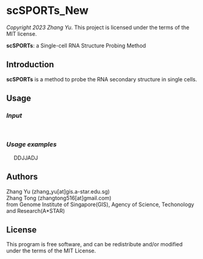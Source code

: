 # scSPORTs_New
*Copyright 2023 Zhang Yu*. This project is licensed under the terms of the MIT license.

__scSPORTs__: a Single-cell RNA Structure Probing Method

## Introduction

__scSPORTs__ is a method to probe the RNA secondary structure in single cells. 

## Usage
### *Input*
<!-- #### -->&nbsp;&nbsp;&nbsp;&nbsp;
### *Usage examples*

&nbsp;&nbsp;&nbsp;&nbsp;
DDJJADJ


## Authors

Zhang Yu (zhang_yu[at]gis.a-star.edu.sg)  
Zhang Tong (zhangtong516[at]gmail.com)  
from Genome Institute of Singapore(GIS), Agency of Science, Techonology and Research(A*STAR)  


## License

This program is free software, and can be redistribute and/or modified under the terms of the MIT License.

